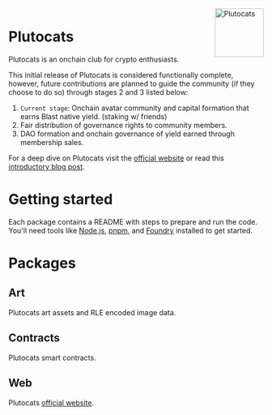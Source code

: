 <img src="./packages/web/public/static/logo/green_pc.svg" align="right" alt="Plutocats" width="96" height="96"/>

# Plutocats
Plutocats is an onchain club for crypto enthusiasts.

This initial release of Plutocats is considered functionally complete, however,
future contributions are planned to guide the community (if they choose to do so) through stages 2 and 3 listed below:

1) `Current stage`: Onchain avatar community and capital formation that earns Blast native yield. (staking w/ friends)
2) Fair distribution of governance rights to community members.
3) DAO formation and onchain governance of yield earned through membership sales.

For a deep dive on Plutocats visit the [official website](https://plutocats.wtf/)
or read this [introductory blog post](https://mirror.xyz/tm0b1l.eth/URgZgA36Hhceg34yXbBOuwwcBRzV_416QATHX1pFu3k).

# Getting started
Each package contains a README with steps to prepare and run the code. You'll need tools like [Node.js](https://nodejs.org/en/download), [pnpm](https://pnpm.io/installation), and [Foundry](https://book.getfoundry.sh/getting-started/installation) installed to get started.

# Packages
## Art
Plutocats art assets and RLE encoded image data.

## Contracts
Plutocats smart contracts.

## Web
Plutocats [official website](https://plutocats.wtf/).
